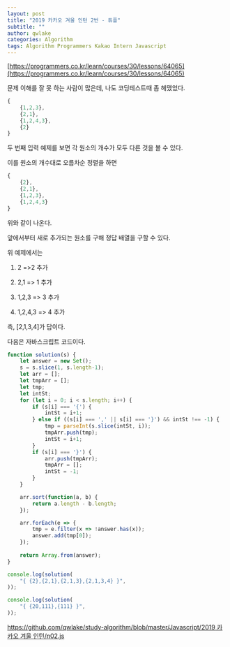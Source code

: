 ```yaml
---
layout: post
title: "2019 카카오 겨울 인턴 2번 - 튜플"
subtitle: ""
author: qwlake
categories: Algorithm
tags: Algorithm Programmers Kakao Intern Javascript
---
```


[https://programmers.co.kr/learn/courses/30/lessons/64065](https://programmers.co.kr/learn/courses/30/lessons/64065)

문제 이해를 잘 못 하는 사람이 많은데, 나도 코딩테스트때 좀 헤맸었다.

```jsx
{
    {1,2,3},
    {2,1},
    {1,2,4,3},
    {2}
}
```

두 번째 입력 예제를 보면 각 원소의 개수가 모두 다른 것을 볼 수 있다.

이를 원소의 개수대로 오름차순 정렬을 하면

```jsx
{
    {2},
    {2,1},
    {1,2,3},
    {1,2,4,3}
}
```

위와 같이 나온다.

앞에서부터 새로 추가되는 원소를 구해 정답 배열을 구할 수 있다.

위 예제에서는

1) 2 =>2 추가

2) 2,1 => 1 추가

3) 1,2,3 => 3 추가

4) 1,2,4,3 => 4 추가

측, [2,1,3,4]가 답이다.

다음은 자바스크립트 코드이다.

```jsx
function solution(s) {
    let answer = new Set();
    s = s.slice(1, s.length-1);
    let arr = [];
    let tmpArr = [];
    let tmp;
    let intSt;
    for (let i = 0; i < s.length; i++) {
        if (s[i] === '{') {
            intSt = i+1;
        } else if ((s[i] === ',' || s[i] === '}') && intSt !== -1) {
            tmp = parseInt(s.slice(intSt, i));
            tmpArr.push(tmp);
            intSt = i+1;
        }
        if (s[i] === '}') {
            arr.push(tmpArr);
            tmpArr = [];
            intSt = -1;
        }
    }

    arr.sort(function(a, b) {
        return a.length - b.length;
    });

    arr.forEach(e => {
        tmp = e.filter(x => !answer.has(x));
        answer.add(tmp[0]);
    });
    
    return Array.from(answer);
}

console.log(solution(
    "{ {2},{2,1},{2,1,3},{2,1,3,4} }", 
));

console.log(solution(
    "{ {20,111},{111} }",
));
```

[https://github.com/qwlake/study-algorithm/blob/master/Javascript/2019 카카오 겨울 인턴/n02.js](https://github.com/qwlake/study-algorithm/blob/master/Javascript/2019%20%EC%B9%B4%EC%B9%B4%EC%98%A4%20%EA%B2%A8%EC%9A%B8%20%EC%9D%B8%ED%84%B4/n02.js)